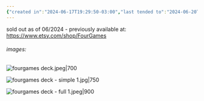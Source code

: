 ```yaml
---
{"created in":"2024-06-17T19:29:50-03:00","last tended to":"2024-06-20T17:33:15-03:00","aliases":["fourgames cards","fourgame cards","fourgames deck","card deck"],"tags":["player","tool","facilitation","alchemy"],"dg-publish":true,"permalink":"/projects-and-tools/tools/fourgames-card-deck/","dgPassFrontmatter":true,"created":"2024-06-17T19:29:50.883-03:00","updated":"2024-07-19T20:44:56.464-03:00"}
---
```


sold out as of 06/2024 - previously available at: https://www.etsy.com/shop/FourGames
###### images:

![fourgames deck.jpeg|700](/img/user/assets/fourgames%20deck.jpeg)

![fourgames deck - simple 1.jpg|750](/img/user/assets/fourgames%20deck%20-%20simple%201.jpg)

![fourgames deck - full 1.jpeg|900](/img/user/assets/fourgames%20deck%20-%20full%201.jpeg)